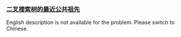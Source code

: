 ### [二叉搜索树的最近公共祖先](https://leetcode.com/problems/er-cha-sou-suo-shu-de-zui-jin-gong-gong-zu-xian-lcof)

<p>English description is not available for the problem. Please switch to Chinese.</p>
